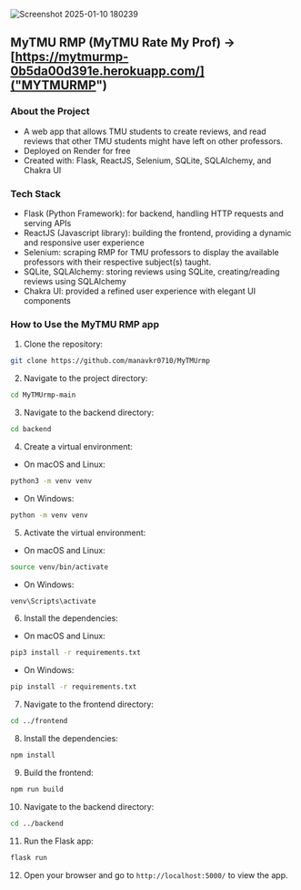 ![Screenshot 2025-01-10 180239](https://github.com/user-attachments/assets/09170c35-c1a2-4cc3-a739-905593c651cb)


## MyTMU RMP (MyTMU Rate My Prof) -> [https://mytmurmp-0b5da00d391e.herokuapp.com/]("MYTMURMP")
### About the Project
- A web app that allows TMU students to create reviews, and read reviews that other TMU students might have left on other professors.
- Deployed on Render for free
- Created with: Flask, ReactJS, Selenium, SQLite, SQLAlchemy, and Chakra UI

  
### Tech Stack
- Flask (Python Framework): for backend, handling HTTP requests and serving APIs
- ReactJS (Javascript library): building the frontend, providing a dynamic and responsive user experience
- Selenium: scraping RMP for TMU professors to display the available professors with their respective subject(s) taught.
- SQLite, SQLAlchemy: storing reviews using SQLite, creating/reading reviews using SQLAlchemy
- Chakra UI: provided a refined user experience with elegant UI components

### How to Use the MyTMU RMP app
1. Clone the repository:

```bash
git clone https://github.com/manavkr0710/MyTMUrmp
```

2. Navigate to the project directory:

```bash
cd MyTMUrmp-main
```

3. Navigate to the backend directory:

```bash
cd backend
```

4. Create a virtual environment:

-   On macOS and Linux:

```bash
python3 -m venv venv
```

-   On Windows:

```bash
python -m venv venv
```

5. Activate the virtual environment:

-   On macOS and Linux:

```bash
source venv/bin/activate
```

-   On Windows:

```bash
venv\Scripts\activate
```

6. Install the dependencies:

-   On macOS and Linux:

```bash
pip3 install -r requirements.txt
```

-   On Windows:

```bash
pip install -r requirements.txt
```

7. Navigate to the frontend directory:

```bash
cd ../frontend
```

8. Install the dependencies:

```bash
npm install
```

9. Build the frontend:

```bash
npm run build
```

10. Navigate to the backend directory:

```bash
cd ../backend
```

11. Run the Flask app:

```bash
flask run
```

12. Open your browser and go to `http://localhost:5000/` to view the app.





